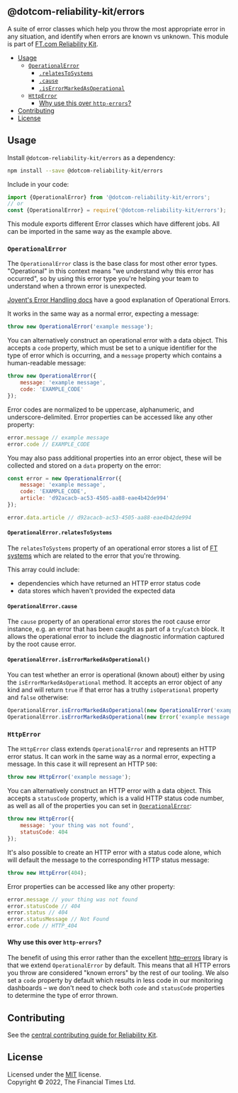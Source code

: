 
## @dotcom-reliability-kit/errors

A suite of error classes which help you throw the most appropriate error in any situation, and identify when errors are known vs unknown. This module is part of [FT.com Reliability Kit](https://github.com/Financial-Times/dotcom-reliability-kit#readme).

  * [Usage](#usage)
    * [`OperationalError`](#operationalerror)
      * [`.relatesToSystems`](#operationalerrorrelatestosystems)
      * [`.cause`](#operationalerrorcause)
      * [`.isErrorMarkedAsOperational`](#operationalerroriserrormarkedasoperational)
    * [`HttpError`](#httperror)
      * [Why use this over `http-errors`?](#why-use-this-over-http-errors)
  * [Contributing](#contributing)
  * [License](#license)


## Usage

Install `@dotcom-reliability-kit/errors` as a dependency:

```bash
npm install --save @dotcom-reliability-kit/errors
```

Include in your code:

```js
import {OperationalError} from '@dotcom-reliability-kit/errors';
// or
const {OperationalError} = require('@dotcom-reliability-kit/errors');
```

This module exports different Error classes which have different jobs. All can be imported in the same way as the example above.

### `OperationalError`

The `OperationalError` class is the base class for most other error types. "Operational" in this context means "we understand why this error has occurred", so by using this error type you're helping your team to understand when a thrown error is unexpected.

[Joyent's Error Handling docs](https://web.archive.org/web/20220223020910/https://www.joyent.com/node-js/production/design/errors) have a good explanation of Operational Errors.

It works in the same way as a normal error, expecting a message:

```js
throw new OperationalError('example message');
```

You can alternatively construct an operational error with a data object. This accepts a `code` property, which must be set to a unique identifier for the type of error which is occurring, and a `message` property which contains a human-readable message:

```js
throw new OperationalError({
    message: 'example message',
    code: 'EXAMPLE_CODE'
});
```

Error codes are normalized to be uppercase, alphanumeric, and underscore-delimited. Error properties can be accessed like any other property:

```js
error.message // example message
error.code // EXAMPLE_CODE
```

You may also pass additional properties into an error object, these will be collected and stored on a `data` property on the error:

```js
const error = new OperationalError({
    message: 'example message',
    code: 'EXAMPLE_CODE',
    article: 'd92acacb-ac53-4505-aa88-eae4b42de994'
});

error.data.article // d92acacb-ac53-4505-aa88-eae4b42de994
```


#### `OperationalError.relatesToSystems`

The `relatesToSystems` property of an operational error stores a list of [FT systems](https://biz-ops.in.ft.com/list/Systems) which are related to the error that you're throwing.

This array could include:

- dependencies which have returned an HTTP error status code
- data stores which haven't provided the expected data

#### `OperationalError.cause`

The `cause` property of an operational error stores the root cause error instance, e.g. an error that has been caught as part of a `try`/`catch` block. It allows the operational error to include the diagnostic information captured by the root cause error.

#### `OperationalError.isErrorMarkedAsOperational()`

You can test whether an error is operational (known about) either by using the `isErrorMarkedAsOperational` method. It accepts an error object of any kind and will return `true` if that error has a truthy `isOperational` property and `false` otherwise:

```js
OperationalError.isErrorMarkedAsOperational(new OperationalError('example message')); // true
OperationalError.isErrorMarkedAsOperational(new Error('example message')); // false
```

### `HttpError`

The `HttpError` class extends `OperationalError` and represents an HTTP error status. It can work in the same way as a normal error, expecting a message. In this case it will represent an HTTP `500`:

```js
throw new HttpError('example message');
```

You can alternatively construct an HTTP error with a data object. This accepts a `statusCode` property, which is a valid HTTP status code number, as well as all of the properties you can set in [`OperationalError`](#operationalerror):

```js
throw new HttpError({
    message: 'your thing was not found',
    statusCode: 404
});
```

It's also possible to create an HTTP error with a status code alone, which will default the message to the corresponding HTTP status message:

```js
throw new HttpError(404);
```

Error properties can be accessed like any other property:

```js
error.message // your thing was not found
error.statusCode // 404
error.status // 404
error.statusMessage // Not Found
error.code // HTTP_404
```

#### Why use this over `http-errors`?

The benefit of using this error rather than the excellent [http-errors](https://github.com/jshttp/http-errors#readme) library is that we extend `OperationalError` by default. This means that all HTTP errors you throw are considered "known errors" by the rest of our tooling. We also set a `code` property by default which results in less code in our monitoring dashboards – we don't need to check both `code` and `statusCode` properties to determine the type of error thrown.


## Contributing

See the [central contributing guide for Reliability Kit](https://github.com/Financial-Times/dotcom-reliability-kit/blob/main/docs/contributing.md).


## License

Licensed under the [MIT](https://github.com/Financial-Times/dotcom-reliability-kit/blob/main/LICENSE) license.<br/>
Copyright &copy; 2022, The Financial Times Ltd.
